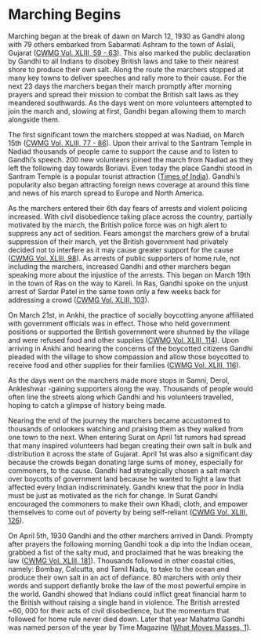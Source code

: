 # Marching Begins

Marching began at the break of dawn on March 12, 1930 as Gandhi along with 79 others embarked from Sabarmati Ashram to the town of Aslali, Gujarat ([CWMG Vol. XLIII, 59 - 63](https://www.gandhiheritageportal.org/cwmg_volume_thumbview/NDM=#page/96/mode/2up)). This also marked the public declaration by Gandhi to all Indians to disobey British laws and take to their nearest shore to produce their own salt. Along the route the marchers stopped at many key towns to deliver speeches and rally more to their cause. For the next 23 days the marchers began their march promptly after morning prayers and spread their mission to combat the British salt laws as they meandered southwards. As the days went on more volunteers attempted to join the march and, slowing at first, Gandhi began allowing them to march alongside them.

The first significant town the marchers stopped at was Nadiad, on March 15th ([CWMG Vol. XLIII, 77 - 86](https://www.gandhiheritageportal.org/cwmg_volume_thumbview/NDM=#page/96/mode/2up)). Upon their arrival to the Santram Temple in Nadiad thousands of people came to support the cause and to listen to Gandhi’s speech. 200 new volunteers joined the march from Nadiad as they left the following day towards Boriavi. Even today the place Gandhi stood in Santram Temple is a popular tourist attraction ([Times of India](https://timesofindia.indiatimes.com/india/after-89-years-retracing-the-mahatmas-most-famous-march/articleshow/71402488.cms)). Gandhi’s popularity also began attracting foreign news coverage at around this time and news of his march spread to Europe and North America.

As the marchers entered their 6th day fears of arrests and violent policing increased. With civil disobedience taking place across the country, partially motivated by the march, the British police force was on high alert to suppress any act of sedition. Fears amongst the marchers grew of a brutal suppression of their march, yet the British government had privately decided not to interfere as it may cause greater support for the cause ([CWMG Vol. XLIII, 98](https://www.gandhiheritageportal.org/cwmg_volume_thumbview/NDM=#page/96/mode/2up)). As arrests of public supporters of home rule, not including the marchers, increased Gandhi and other marchers began speaking more about the injustice of the arrests. This began on March 19th in the town of Ras on the way to Kareli. In Ras, Gandhi spoke on the unjust arrest of Sardar Patel in the same town only a few weeks back for addressing a crowd ([CWMG Vol. XLIII, 103](https://www.gandhiheritageportal.org/cwmg_volume_thumbview/NDM=#page/96/mode/2up)).

On March 21st, in Ankhi, the practice of socially boycotting anyone affiliated with government officials was in effect. Those who held government positions or supported the British government were shunned by the village and were refused food and other supplies ([CWMG Vol. XLIII, 114](https://www.gandhiheritageportal.org/cwmg_volume_thumbview/NDM=#page/96/mode/2up)). Upon arriving in Ankhi and hearing the concerns of the boycotted citizens Gandhi pleaded with the village to show compassion and allow those boycotted to receive food and other supplies for their families ([CWMG Vol. XLIII, 116](https://www.gandhiheritageportal.org/cwmg_volume_thumbview/NDM=#page/96/mode/2up)).

As the days went on the marchers made more stops in Samni, Derol, Ankleshwar -gaining supporters along the way. Thousands of people would often line the streets along which Gandhi and his volunteers travelled, hoping to catch a glimpse of history being made.

Nearing the end of the journey the marchers became accustomed to thousands of onlookers watching and praising them as they walked from one town to the next. When entering Surat on April 1st rumors had spread that many inspired volunteers had began creating their own salt in bulk and distribution it across the state of Gujarat. April 1st was also a significant day because the crowds began donating large sums of money, especially for commoners, to the cause. Gandhi had strategically chosen a salt march over boycotts of government land because he wanted to fight a law that affected every Indian indiscriminately. Gandhi knew that the poor in India must be just as motivated as the rich for change. In Surat Gandhi encouraged the commoners to make their own Khadi, cloth, and empower themselves to come out of poverty by being self-reliant ([CWMG Vol. XLIII, 126](https://www.gandhiheritageportal.org/cwmg_volume_thumbview/NDM=#page/96/mode/2up)).

On April 5th, 1930 Gandhi and the other marchers arrived in Dandi. Prompty after prayers the following morning Gandhi took a dip into the Indian ocean, grabbed a fist of the salty mud, and proclaimed that he was breaking the law ([CWMG Vol. XLIII, 181](https://www.gandhiheritageportal.org/cwmg_volume_thumbview/NDM=#page/96/mode/2up)). Thousands followed in other coastal cities, namely: Bombay, Calcutta, and Tamil Nadu, to take to the ocean and produce their own salt in an act of defiance. 80 marchers with only their words and support defiantly broke the law of the most powerful empire in the world. Gandhi showed that Indians could inflict great financial harm to the British without raising a single hand in violence. The British arrested ~60, 000 for their acts of civil disobedience, but the momentum that followed for home rule never died down. Later that year Mahatma Gandhi was named person of the year by Time Magazine ([What Moves Masses, 1](https://www-jstor-org.myaccess.library.utoronto.ca/stable/4402595?pq-origsite=summon&seq=1#metadata_info_tab_contents)).